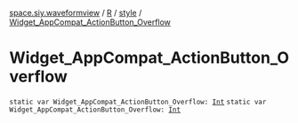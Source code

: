[space.siy.waveformview](../../index.md) / [R](../index.md) / [style](index.md) / [Widget_AppCompat_ActionButton_Overflow](./-widget_-app-compat_-action-button_-overflow.md)

# Widget_AppCompat_ActionButton_Overflow

`static var Widget_AppCompat_ActionButton_Overflow: `[`Int`](https://kotlinlang.org/api/latest/jvm/stdlib/kotlin/-int/index.html)
`static var Widget_AppCompat_ActionButton_Overflow: `[`Int`](https://kotlinlang.org/api/latest/jvm/stdlib/kotlin/-int/index.html)